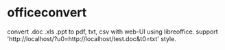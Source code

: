 # officeconvert
convert .doc .xls .ppt to pdf, txt, csv with web-UI using libreoffice.
support 'http://localhost/?u0=http://localhost/test.doc&t0=txt' style.
